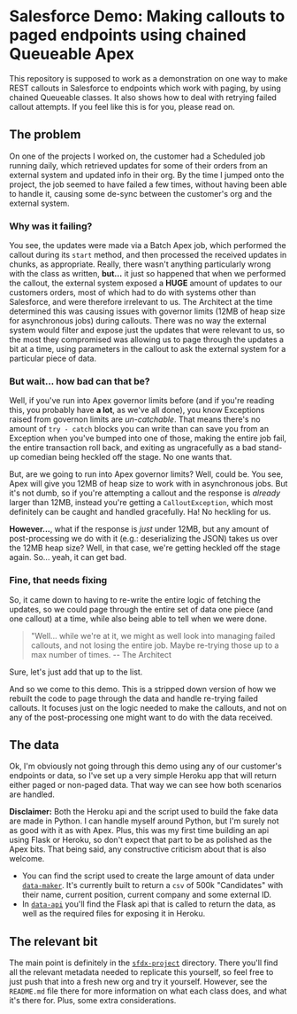 # Salesforce Demo: Making callouts to paged endpoints using chained Queueable Apex

This repository is supposed to work as a demonstration on one way to make REST callouts in Salesforce to endpoints which work with paging, by using chained Queueable classes. It also shows how to deal with retrying failed callout attempts. If you feel like this is for you, please read on.

## The problem

On one of the projects I worked on, the customer had a Scheduled job running daily, which retrieved updates for some of their orders from an external system and updated info in their org. By the time I jumped onto the project, the job seemed to have failed a few times, without having been able to handle it, causing some de-sync between the customer's org and the external system. 

### Why was it failing? 
You see, the updates were made via a Batch Apex job, which performed the callout during its `start` method, and then processed the received updates in chunks, as appropriate. Really, there wasn't anything particularly wrong with the class as written, **but...** it just so happened that when we performed the callout, the external system exposed a **HUGE** amount of updates to our customers orders, most of which had to do with systems other than Salesforce, and were therefore irrelevant to us. The Architect at the time determined this was causing issues with governor limits (12MB of heap size for asynchronous jobs) during callouts. There was no way the external system would filter and expose just the updates that were relevant to us, so the most they compromised was allowing us to page through the updates a bit at a time, using parameters in the callout to ask the external system for a particular piece of data.

### But wait... how bad can that be?
Well, if you've run into Apex governor limits before (and if you're reading this, you probably have **a lot**, as we've all done), you know Exceptions raised from governon limits are *un-catchable*. That means there's no amount of `try - catch` blocks you can write than can save you from an Exception when you've bumped into one of those, making the entire job fail, the entire transaction roll back, and exiting as ungracefully as a bad stand-up comedian being heckled off the stage. No one wants that.

But, are we going to run into Apex governor limits? Well, could be. You see, Apex will give you 12MB of heap size to work with in asynchronous jobs. But it's not dumb, so if you're attempting a callout and the response is *already* larger than 12MB, instead you're getting a `CalloutException`, which most definitely can be caught and handled gracefully. Ha! No heckling for us.

**However...**, what if the response is *just* under 12MB, but any amount of post-processing we do with it (e.g.: deserializing the JSON) takes us over the 12MB heap size? Well, in that case, we're getting heckled off the stage again. So... yeah, it can get bad.

### Fine, that needs fixing
So, it came down to having to re-write the entire logic of fetching the updates, so we could page through the entire set of data one piece (and one callout) at a time, while also being able to tell when we were done.
> "Well... while we're at it, we might as well look into managing failed callouts, and not losing the entire job. Maybe re-trying those up to a max number of times. -- The Architect

Sure, let's just add that up to the list.

And so we come to this demo. This is a stripped down version of how we rebuilt the code to page through the data and handle re-trying failed callouts. It focuses just on the logic needed to make the callouts, and not on any of the post-processing one might want to do with the data received.

## The data

Ok, I'm obviously not going through this demo using any of our customer's endpoints or data, so I've set up a very simple Heroku app that will return either paged or non-paged data. That way we can see how both scenarios are handled. 

**Disclaimer:** Both the Heroku api and the script used to build the fake data are made in Python. I can handle myself around Python, but I'm surely not as good with it as with Apex. Plus, this was my first time building an api using Flask or Heroku, so don't expect that part to be as polished as the Apex bits. That being said, any constructive criticism about that is also welcome.
- You can find the script used to create the large amount of data under [`data-maker`](https://github.com/FedeAbella/salesforce-paged-callouts-demo/tree/master/data-maker). It's currently built to return a `csv` of 500k "Candidates" with their name, current position, current company and some external ID.
- In [`data-api`](https://github.com/FedeAbella/salesforce-paged-callouts-demo/tree/master/data-api) you'll find the Flask api that is called to return the data, as well as the required files for exposing it in Heroku.

## The relevant bit

The main point is definitely in the [`sfdx-project`](https://github.com/FedeAbella/salesforce-paged-callouts-demo/tree/master/sfdx-project) directory. There you'll find all the relevant metadata needed to replicate this yourself, so feel free to just push that into a fresh new org and try it yourself. However, see the `README.md` file there for more information on what each class does, and what it's there for. Plus, some extra considerations. 
